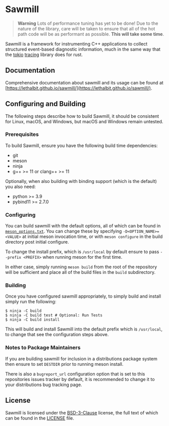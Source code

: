 # Sawmill

> **Warning** Lots of performance tuning has yet to be done!
> Due to the nature of the library, care will be taken to
> ensure that all of the hot path code will be as performant
> as possible. **This will take some time**.

Sawmill is a framework for instrumenting C++ applications to collect structured event-based diagnostic information, much in the same way that the [tokio](https://tokio.rs/) [tracing](https://tracing.rs/tracing/index.html) library does for rust.


## Documentation

Comprehensive documentation about sawmill and its usage can be found at [https://lethalbit.github.io/sawmill/](https://lethalbit.github.io/sawmill/).


## Configuring and Building

The following steps describe how to build Sawmill, it should be consistent for Linux, macOS, and Windows, but macOS and Windows remain untested.


### Prerequisites

To build Sawmill, ensure you have the following build time dependencies:
 * git
 * meson
 * ninja
 * g++ >= 11 or clang++ >= 11

Optionally, when also building with binding support (which is the default) you also need:
 * python >= 3.9
 * pybind11 >= 2.7.0


### Configuring

You can build sawmill with the default options, all of which can be found in [`meson_options.txt`](meson_options.txt). You can change these by specifying `-D<OPTION_NAME>=<VALUE>` at initial meson invocation time, or with `meson configure` in the build directory post initial configure.

To change the install prefix, which is `/usr/local` by default ensure to pass `--prefix <PREFIX>` when running meson for the first time.

In either case, simply running `meson build` from the root of the repository will be sufficient and place all of the build files in the `build` subdirectory.

### Building

Once you have configured sawmill appropriately, to simply build and install simply run the following:

```
$ ninja -C build
$ ninja -C build test # Optional: Run Tests
$ ninja -C build install
```

This will build and install Sawmill into the default prefix which is `/usr/local`, to change that see the configuration steps above.

### Notes to Package Maintainers

If you are building sawmill for inclusion in a distributions package system then ensure to set `DESTDIR` prior to running meson install.

There is also a `bugreport_url` configuration option that is set to this repositories issues tracker by default, it is recommended to change it to your distributions bug tracking page.

## License

Sawmill is licensed under the [BSD-3-Clause](https://spdx.org/licenses/BSD-3-Clause.html) license, the full text of which can be found in the [LICENSE](./LICENSE) file.
